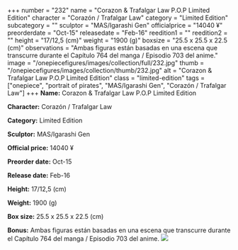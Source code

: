 +++
number = "232"
name = "Corazon &amp; Trafalgar Law P.O.P Limited Edition"
character = "Corazón / Trafalgar Law"
category = "Limited Edition"
subcategory = ""
sculptor = "MAS/Igarashi Gen"
officialprice = "14040 ¥"
preorderdate = "Oct-15"
releasedate = "Feb-16"
reedition1 = ""
reedition2 = ""
height = "17/12,5 (cm)"
weight = "1900 (g)"
boxsize = "25.5 x 25.5 x 22.5 (cm)"
observations = "Ambas figuras están basadas en una escena que transcurre durante el Capítulo 764 del manga / Episodio 703 del anime."
image = "/onepiecefigures/images/collection/full/232.jpg"
thumb = "/onepiecefigures/images/collection/thumb/232.jpg"
alt = "Corazon &amp; Trafalgar Law P.O.P Limited Edition"
class = "limited-edition"
tags = ["onepiece", "portrait of pirates", "MAS/Igarashi Gen", "Corazón / Trafalgar Law"]
+++
**Name:** Corazon &amp; Trafalgar Law P.O.P Limited Edition

**Character:** Corazón / Trafalgar Law

**Category:** Limited Edition 

**Sculptor:** MAS/Igarashi Gen

**Official price:** 14040 ¥

**Preorder date:** Oct-15

**Release date:** Feb-16

**Height:** 17/12,5 (cm)

**Weight:** 1900 (g)

**Box size:** 25.5 x 25.5 x 22.5 (cm)

**Bonus:** Ambas figuras están basadas en una escena que transcurre durante el Capítulo 764 del manga / Episodio 703 del anime.
<img src="/onepiecefigures/images/collection/thumb/232.jpg">